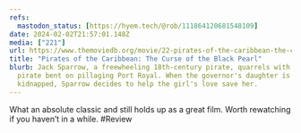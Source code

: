 ```yaml
---
refs:
  mastodon_status: [https://hyem.tech/@rob/111864120681548109]
date: 2024-02-02T21:57:01.148Z
media: ["221"]
url: https://www.themoviedb.org/movie/22-pirates-of-the-caribbean-the-curse-of-the-black-pearl
title: "Pirates of the Caribbean: The Curse of the Black Pearl"
blurb: Jack Sparrow, a freewheeling 18th-century pirate, quarrels with a rival
  pirate bent on pillaging Port Royal. When the governor's daughter is
  kidnapped, Sparrow decides to help the girl's love save her.
---
```


What an absolute classic and still holds up as a great film. Worth rewatching if you haven’t in a while. #Review

